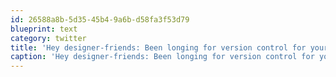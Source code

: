 ```yaml
---
id: 26588a8b-5d35-45b4-9a6b-d58fa3f53d79
blueprint: text
category: twitter
title: 'Hey designer-friends: Been longing for version control for your photoshop files? Wait no longer: layervault.com'
caption: 'Hey designer-friends: Been longing for version control for your photoshop files? Wait no longer: <a href="http://layervault.com/" title="http://layervault.com/" class="link link_untco">layervault.com</a>'
---
```

